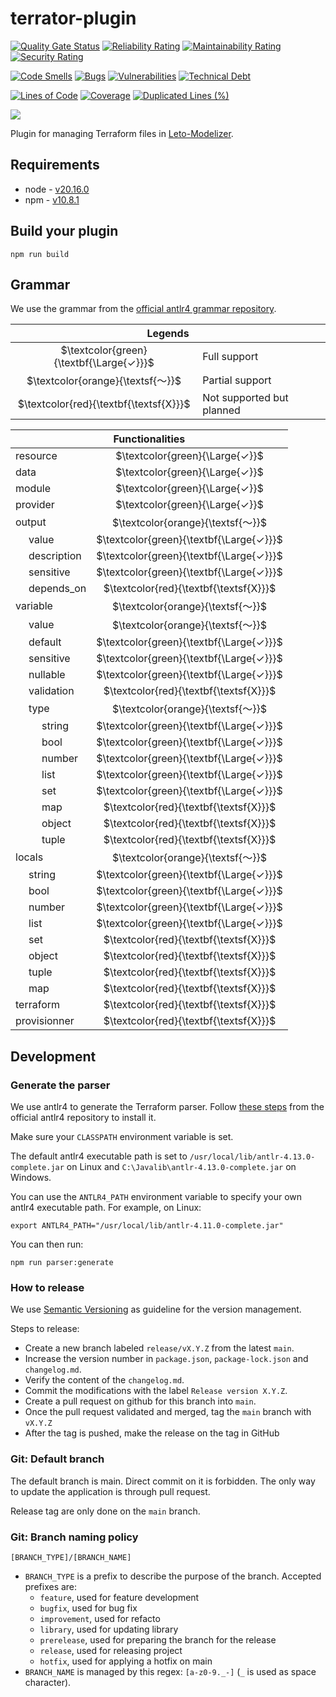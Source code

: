 # terrator-plugin

[![Quality Gate Status](https://sonarcloud.io/api/project_badges/measure?project=ditrit_terrator-plugin&metric=alert_status)](https://sonarcloud.io/summary/overall?id=ditrit_terrator-plugin)
[![Reliability Rating](https://sonarcloud.io/api/project_badges/measure?project=ditrit_terrator-plugin&metric=reliability_rating)](https://sonarcloud.io/summary/overall?id=ditrit_terrator-plugin)
[![Maintainability Rating](https://sonarcloud.io/api/project_badges/measure?project=ditrit_terrator-plugin&metric=sqale_rating)](https://sonarcloud.io/summary/overall?id=ditrit_terrator-plugin)
[![Security Rating](https://sonarcloud.io/api/project_badges/measure?project=ditrit_terrator-plugin&metric=security_rating)](https://sonarcloud.io/summary/overall?id=ditrit_terrator-plugin)

[![Code Smells](https://sonarcloud.io/api/project_badges/measure?project=ditrit_terrator-plugin&metric=code_smells)](https://sonarcloud.io/summary/overall?id=ditrit_terrator-plugin)
[![Bugs](https://sonarcloud.io/api/project_badges/measure?project=ditrit_terrator-plugin&metric=bugs)](https://sonarcloud.io/summary/overall?id=ditrit_terrator-plugin)
[![Vulnerabilities](https://sonarcloud.io/api/project_badges/measure?project=ditrit_terrator-plugin&metric=vulnerabilities)](https://sonarcloud.io/summary/overall?id=ditrit_terrator-plugin)
[![Technical Debt](https://sonarcloud.io/api/project_badges/measure?project=ditrit_terrator-plugin&metric=sqale_index)](https://sonarcloud.io/summary/overall?id=ditrit_terrator-plugin)

[![Lines of Code](https://sonarcloud.io/api/project_badges/measure?project=ditrit_terrator-plugin&metric=ncloc)](https://sonarcloud.io/summary/overall?id=ditrit_terrator-plugin)
[![Coverage](https://sonarcloud.io/api/project_badges/measure?project=ditrit_terrator-plugin&metric=coverage)](https://sonarcloud.io/summary/overall?id=ditrit_terrator-plugin)
[![Duplicated Lines (%)](https://sonarcloud.io/api/project_badges/measure?project=ditrit_terrator-plugin&metric=duplicated_lines_density)](https://sonarcloud.io/summary/overall?id=ditrit_terrator-plugin)

[![](https://dcbadge.vercel.app/api/server/zkKfj9gj2C?style=flat&theme=default-inverted)](https://discord.gg/zkKfj9gj2C)

Plugin for managing Terraform files in [Leto-Modelizer](https://github.com/ditrit/leto-modelizer).


## Requirements

* node - [v20.16.0](https://nodejs.org/en/blog/release/v20.16.0)
* npm - [v10.8.1](https://www.npmjs.com/package/npm/v/10.8.1)

## Build your plugin

```
npm run build
```

## Grammar

We use the grammar from the [official antlr4 grammar repository](https://github.com/antlr/grammars-v4/tree/master/terraform).


<table>
  <thead>
    <tr>
      <th colspan="2">Legends</th>
    </tr>
  </thead>
  <tbody>
    <tr>
      <td align="center">$\textcolor{green}{\textbf{\Large{✓}}}$</td>
      <td>Full support</td>
    </tr>
    <tr>
      <td align="center">$\textcolor{orange}{\textsf{〜}}$</td>
      <td>Partial support</td>
    </tr>
    <tr>
      <td align="center">$\textcolor{red}{\textbf{\textsf{X}}}$</td>
      <td>Not supported but planned</td>
    </tr>
  </tbody>
</table>

<table>
  <thead>
    <tr>
      <th colspan="6">Functionalities</th>
    </tr>
  </thead>
  <tbody>
    <tr>
      <td colspan="5">resource</td>
      <td align="center">$\textcolor{green}{\Large{✓}}$</td>
    </tr>
    <tr>
      <td colspan="5">data</td>
      <td align="center">$\textcolor{green}{\Large{✓}}$</td>
    </tr>
    <tr>
      <td colspan="5">module</td>
      <td align="center">$\textcolor{green}{\Large{✓}}$</td>
    </tr>
    <tr>
      <td colspan="5">provider</td>
      <td align="center">$\textcolor{green}{\Large{✓}}$</td>
    </tr>
    <tr>
      <td colspan="5">output</td>
      <td align="center">$\textcolor{orange}{\textsf{〜}}$</td>
    </tr>
    <tr>
      <td width="5px" padding="0"></td>
      <td colspan="4">value</td>
      <td align="center">$\textcolor{green}{\textbf{\Large{✓}}}$</td>
    </tr>
    <tr>
      <td width="5px" padding="0"></td>
      <td colspan="4">description</td>
      <td align="center">$\textcolor{green}{\textbf{\Large{✓}}}$</td>
    </tr>
    <tr>
      <td width="5px" padding="0"></td>
      <td colspan="4">sensitive</td>
      <td align="center">$\textcolor{green}{\textbf{\Large{✓}}}$</td>
    </tr>
    <tr>
      <td width="5px" padding="0"></td>
      <td colspan="4">depends_on</td>
      <td align="center">$\textcolor{red}{\textbf{\textsf{X}}}$</td>
    </tr>
    <tr>
      <td colspan="5">variable</td>
      <td align="center">$\textcolor{orange}{\textsf{〜}}$</td>
    </tr>
    <tr>
      <td width="5px" padding="0"></td>
      <td colspan="4">value</td>
      <td align="center">$\textcolor{orange}{\textsf{〜}}$</td>
    </tr>
    <tr>
      <td width="5px" padding="0"></td>
      <td colspan="4">default</td>
      <td align="center">$\textcolor{green}{\textbf{\Large{✓}}}$</td>
    </tr>
    <tr>
      <td width="5px" padding="0"></td>
      <td colspan="4">sensitive</td>
      <td align="center">$\textcolor{green}{\textbf{\Large{✓}}}$</td>
    </tr>
    <tr>
      <td width="5px" padding="0"></td>
      <td colspan="4">nullable</td>
      <td align="center">$\textcolor{green}{\textbf{\Large{✓}}}$</td>
    </tr>
    <tr>
      <td width="5px" padding="0"></td>
      <td colspan="4">validation</td>
      <td align="center">$\textcolor{red}{\textbf{\textsf{X}}}$</td>
    </tr>
    <tr>
      <td width="5px" padding="0"></td>
      <td colspan="4">type</td>
      <td align="center">$\textcolor{orange}{\textsf{〜}}$</td>
    </tr>
    <tr>
      <td width="5px" padding="0"></td>
      <td width="5px" padding="0"></td>
      <td colspan="3">string</td>
      <td align="center">$\textcolor{green}{\textbf{\Large{✓}}}$</td>
    </tr>
    <tr>
      <td width="5px" padding="0"></td>
      <td width="5px" padding="0"></td>
      <td colspan="3">bool</td>
      <td align="center">$\textcolor{green}{\textbf{\Large{✓}}}$</td>
    </tr>
    <tr>
      <td width="5px" padding="0"></td>
      <td width="5px" padding="0"></td>
      <td colspan="3">number</td>
      <td align="center">$\textcolor{green}{\textbf{\Large{✓}}}$</td>
    </tr>
    <tr>
      <td width="5px" padding="0"></td>
      <td width="5px" padding="0"></td>
      <td colspan="3">list</td>
      <td align="center">$\textcolor{green}{\textbf{\Large{✓}}}$</td>
    </tr>
    <tr>
      <td width="5px" padding="0"></td>
      <td width="5px" padding="0"></td>
      <td colspan="3">set</td>
      <td align="center">$\textcolor{green}{\textbf{\Large{✓}}}$</td>
    </tr>
    <tr>
      <td width="5px" padding="0"></td>
      <td width="5px" padding="0"></td>
      <td colspan="3">map</td>
      <td align="center">$\textcolor{red}{\textbf{\textsf{X}}}$</td>
    </tr>
    <tr>
      <td width="5px" padding="0"></td>
      <td width="5px" padding="0"></td>
      <td colspan="3">object</td>
      <td align="center">$\textcolor{red}{\textbf{\textsf{X}}}$</td>
    </tr>
    <tr>
      <td width="5px" padding="0"></td>
      <td width="5px" padding="0"></td>
      <td colspan="3">tuple</td>
      <td align="center">$\textcolor{red}{\textbf{\textsf{X}}}$</td>
    </tr>
    <tr>
      <td colspan="5">locals</td>
      <td align="center">$\textcolor{orange}{\textsf{〜}}$</td>
    </tr>
    <tr>
      <td width="5px" padding="0"></td>
      <td colspan="4">string</td>
      <td align="center">$\textcolor{green}{\textbf{\Large{✓}}}$</td>
    </tr>
    <tr>
      <td width="5px" padding="0"></td>
      <td colspan="4">bool</td>
      <td align="center">$\textcolor{green}{\textbf{\Large{✓}}}$</td>
    </tr>
    <tr>
      <td width="5px" padding="0"></td>
      <td colspan="4">number</td>
      <td align="center">$\textcolor{green}{\textbf{\Large{✓}}}$</td>
    </tr>
    <tr>
      <td width="5px" padding="0"></td>
      <td colspan="4">list</td>
      <td align="center">$\textcolor{green}{\textbf{\Large{✓}}}$</td>
    </tr>
    <tr>
      <td width="5px" padding="0"></td>
      <td colspan="4">set</td>
      <td align="center">$\textcolor{red}{\textbf{\textsf{X}}}$</td>
    </tr>
    <tr>
      <td width="5px" padding="0"></td>
      <td colspan="4">object</td>
      <td align="center">$\textcolor{red}{\textbf{\textsf{X}}}$</td>
    </tr>
    <tr>
      <td width="5px" padding="0"></td>
      <td colspan="4">tuple</td>
      <td align="center">$\textcolor{red}{\textbf{\textsf{X}}}$</td>
    </tr>
    <tr>
      <td width="5px" padding="0"></td>
      <td colspan="4">map</td>
      <td align="center">$\textcolor{red}{\textbf{\textsf{X}}}$</td>
    </tr>
    <tr>
      <td colspan="5">terraform</td>
      <td align="center">$\textcolor{red}{\textbf{\textsf{X}}}$</td>
    </tr>
    <tr>
      <td colspan="5">provisionner</td>
      <td align="center">$\textcolor{red}{\textbf{\textsf{X}}}$</td>
    </tr>
  </tbody>
</table>

## Development

### Generate the parser

We use antlr4 to generate the Terraform parser. Follow [these steps](https://github.com/antlr/antlr4/blob/master/doc/getting-started.md#unix) from the official antlr4 repository to install it.

Make sure your `CLASSPATH` environment variable is set.

The default antlr4 executable path is set to `/usr/local/lib/antlr-4.13.0-complete.jar` on Linux and `C:\Javalib\antlr-4.13.0-complete.jar` on Windows.

You  can use the `ANTLR4_PATH` environment variable to specify your own antlr4 executable path. For example, on Linux:


```
export ANTLR4_PATH="/usr/local/lib/antlr-4.11.0-complete.jar"
```


You can then run:

```
npm run parser:generate
```

### How to release

We use [Semantic Versioning](https://semver.org/spec/v2.0.0.html) as guideline for the version management.

Steps to release:
- Create a new branch labeled `release/vX.Y.Z` from the latest `main`.
- Increase the version number in `package.json`, `package-lock.json` and `changelog.md`.
- Verify the content of the `changelog.md`.
- Commit the modifications with the label `Release version X.Y.Z`.
- Create a pull request on github for this branch into `main`.
- Once the pull request validated and merged, tag the `main` branch with `vX.Y.Z`
- After the tag is pushed, make the release on the tag in GitHub

### Git: Default branch

The default branch is main. Direct commit on it is forbidden. The only way to update the application is through pull request.

Release tag are only done on the `main` branch.

### Git: Branch naming policy

`[BRANCH_TYPE]/[BRANCH_NAME]`

* `BRANCH_TYPE` is a prefix to describe the purpose of the branch. Accepted prefixes are:
  * `feature`, used for feature development
  * `bugfix`, used for bug fix
  * `improvement`, used for refacto
  * `library`, used for updating library
  * `prerelease`, used for preparing the branch for the release
  * `release`, used for releasing project
  * `hotfix`, used for applying a hotfix on main
* `BRANCH_NAME` is managed by this regex: `[a-z0-9._-]` (`_` is used as space character).
